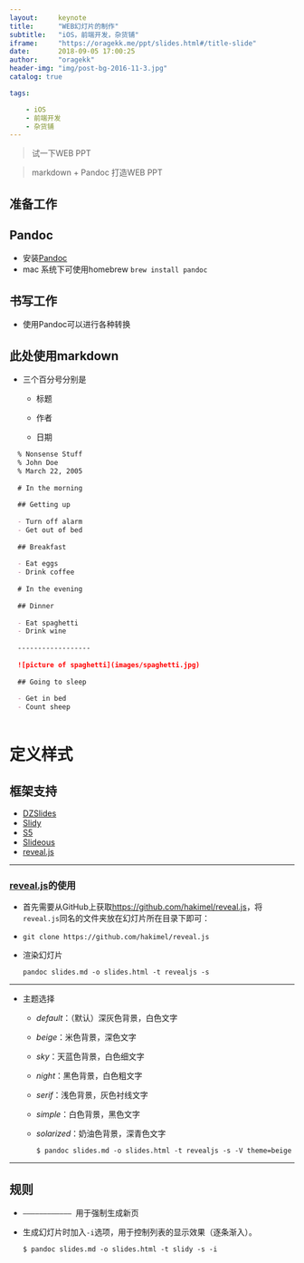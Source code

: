 ```yaml
---
layout:     keynote
title:      "WEB幻灯片的制作"
subtitle:   "iOS，前端开发，杂货铺"
iframe:     "https://oragekk.me/ppt/slides.html#/title-slide"
date:       2018-09-05 17:00:25
author:     "oragekk"
header-img: "img/post-bg-2016-11-3.jpg"
catalog: true

tags:

    - iOS
    - 前端开发
    - 杂货铺 
---
```

> 试一下WEB PPT

>  markdown + Pandoc 打造WEB PPT

## 准备工作

## Pandoc

 

- 安装[Pandoc](<http://johnmacfarlane.net/pandoc/installing.html>)
- mac 系统下可使用homebrew ``brew install pandoc``

 

## 书写工作

 

- 使用Pandoc可以进行各种转换



## 此处使用markdown

- 三个百分号分别是

  - 标题

  - 作者

  - 日期


```markdown
  % Nonsense Stuff 
  % John Doe
  % March 22, 2005
   
  # In the morning
   
  ## Getting up
   
  - Turn off alarm
  - Get out of bed
   
  ## Breakfast
   
  - Eat eggs
  - Drink coffee
   
  # In the evening
   
  ## Dinner
   
  - Eat spaghetti
  - Drink wine
   
  ------------------
   
  ![picture of spaghetti](images/spaghetti.jpg)
   
  ## Going to sleep
   
  - Get in bed
  - Count sheep
  
```



# 定义样式

 

## 框架支持

- [DZSlides](https://github.com/paulrouget/dzslides)
- [Slidy](http://www.w3.org/Talks/Tools/Slidy2/)
- [S5](http://meyerweb.com/eric/tools/s5/)
- [Slideous](http://goessner.net/articles/slideous/slideous.html)
- [reveal.js](http://lab.hakim.se/reveal-js)

------





### [reveal.js](http://lab.hakim.se/reveal-js)的使用

- 首先需要从GitHub上获取<https://github.com/hakimel/reveal.js>，将`reveal.js`同名的文件夹放在幻灯片所在目录下即可：

- ```shell
  git clone https://github.com/hakimel/reveal.js
  ```

- 渲染幻灯片

  ```shell
  pandoc slides.md -o slides.html -t revealjs -s
  ```

------

- 主题选择

  - *default*：（默认）深灰色背景，白色文字

  - *beige*：米色背景，深色文字

  - *sky*：天蓝色背景，白色细文字

  - *night*：黑色背景，白色粗文字

  - *serif*：浅色背景，灰色衬线文字

  - *simple*：白色背景，黑色文字

  - *solarized*：奶油色背景，深青色文字

    ```shell
    $ pandoc slides.md -o slides.html -t revealjs -s -V theme=beige
    ```

------



## 规则

- `———————————— `用于强制生成新页

- 生成幻灯片时加入`-i`选项，用于控制列表的显示效果（逐条渐入）。

  ```shell
  $ pandoc slides.md -o slides.html -t slidy -s -i
  ```

